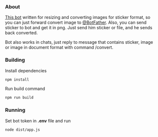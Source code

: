 ### About
[This bot](https://t.me/StickerToImageConverterBot) written for resizing and converting images for sticker format, so you can just forward convert image to [@BotFather](https://t.me/BotFather). Also, you can send sticker to bot and get it in png. Just send him sticker or file, and he sends back converted.

Bot also works in chats, just reply to message that contains sticker, image or image in document format with command /convert.

### Building

Install dependencies
```bash
npm install
```

Run build command
```bash
npm run build
```

### Running

Set bot token in **.env** file and run
```bash
node dist/app.js
```
